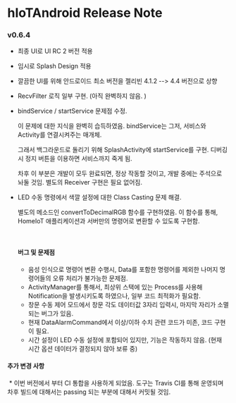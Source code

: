 # hIoTAndroid Release Note

### v0.6.4 

- 최종 UI로 UI RC 2 버전 적용

- 임시로 Splash Design 적용

- 깔끔한 UI를 위해 안드로이드 최소 버전을 젤리빈 4.1.2 --> 4.4 버전으로 상향

- RecvFilter 로직 일부 구현. (아직 완벽하지 않음. )

- bindService / startService 문제점 수정. 

  이 문제에 대한 지식을 완벽히 습득하였음. bindService는 그저, 서비스와 Activity를 연결시켜주는 매개체. 

  그래서 백그라운드로 돌리기 위해 SplashActivity에 startService를 구현. 디버깅 시 정지 버튼을 이용하면 서비스까지 죽게 됨.

  차후 이 부분은 개발이 모두 완료되면, 정상 작동할 것이고, 개발 중에는 주석으로 놔둘 것임. 별도의 Receiver 구현은 필요 없어짐.

- LED 수동 명령에서 색깔 설정에 대한 Class Casting 문제 해결.

  별도의 메소드인 convertToDecimalRGB 함수를 구현하였음. 이 함수를 통해, HomeIoT 애플리케이션과 서버만의 명령어로 변환할 수 있도록 구현함.

  ​

  #### 버그 및 문제점

  - 음성 인식으로 명령어 변환 수행시, Data를 포함한 명령어를 제외한 나머지 명령어들의 오류 처리가 불가능한 문제점.
  - ActivityManager를 통해서, 최상위 스택에 있는 Process를 사용해 Notification을 발생시키도록 하였으나, 일부 코드 최적화가 필요함.
  - 창문 수동 제어 모드에서 창문 각도 데이터값 3자리 입력시, 마지막 자리가 소멸되는 버그가 있음.
  - 현재 DataAlarmCommand에서 이상/이하 수치 관련 코드가 미존, 코드 구현이 필요.
  - 시간 설정이 LED 수동 설정에 포함되어 있지만, 기능은 작동하지 않음. (현재 시간 옵션 데이터가 결정되지 않아 보류 중)




####       추가 변경 사항

​	* 이번 버전에서 부터 CI 통합을 사용하게 되었음. 도구는 Travis CI를 통해 운영되며 차후 빌드에 대해서는 passing 되는 부분에 대해서 커밋될 것임.

